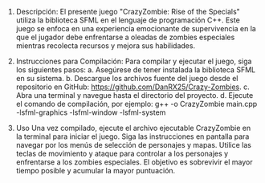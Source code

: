 1. Descripción:
El presente juego "CrazyZombie: Rise of the Specials" utiliza la biblioteca SFML en el lenguaje de programación C++. Este juego se enfoca en una experiencia emocionante de supervivencia en la que el jugador debe enfrentarse a oleadas de zombies especiales mientras recolecta recursos y mejora sus habilidades.

2. Instrucciones para Compilación:
Para compilar y ejecutar el juego, siga los siguientes pasos:
a. Asegúrese de tener instalada la biblioteca SFML en su sistema.
b. Descargue los archivos fuente del juego desde el repositorio en GitHub: https://github.com/DanRX25/Crazy-Zombies.
c. Abra una terminal y navegue hasta el directorio del proyecto.
d. Ejecute el comando de compilación, por ejemplo: g++ -o CrazyZombie main.cpp -lsfml-graphics -lsfml-window -lsfml-system

4. Uso
Una vez compilado, ejecute el archivo ejecutable CrazyZombie en la terminal para iniciar el juego. Siga las instrucciones en pantalla para navegar por los menús de selección de personajes y mapas. Utilice las teclas de movimiento y ataque para controlar a los personajes y enfrentarse a los zombies especiales. El objetivo es sobrevivir el mayor tiempo posible y acumular la mayor puntuación.
